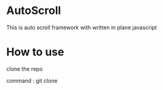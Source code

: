 # AutoScroll
This is auto scroll framework with written in plane javascript 
<h1> How to use </h1>
<p>clone the repo </p>
<p> command : git clone 
